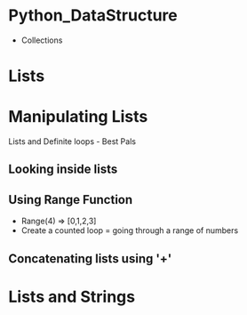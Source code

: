 # Python_DataStructure
- Collections
# Lists
# Manipulating Lists
  Lists and Definite loops - Best Pals
## Looking inside lists
## Using Range Function
- Range(4) => [0,1,2,3]
- Create a counted loop =  going through a range of numbers
## Concatenating lists using  '+'
# Lists and Strings
